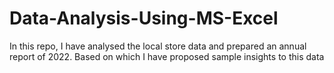 # Data-Analysis-Using-MS-Excel
In this repo, I have analysed the local store data and prepared an annual report of 2022. Based on which I have proposed sample insights to this data

